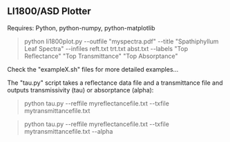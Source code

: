 ## LI1800/ASD Plotter ##

Requires: Python, python-numpy, python-matplotlib

> python li1800plot.py --outfile "myspectra.pdf" --title "Spathiphyllum Leaf Spectra" --infiles reft.txt trt.txt abst.txt --labels "Top Reflectance" "Top Transmittance" "Top Absorptance"

Check the "exampleX.sh" files for more detailed examples...

The "tau.py" script takes a reflectance data file and a transmittance file and outputs transmissivity (tau) or absorptance (alpha):

> python tau.py --reffile myreflectancefile.txt --txfile mytransmittancefile.txt

> python tau.py --reffile myreflectancefile.txt --txfile mytransmittancefile.txt --alpha
